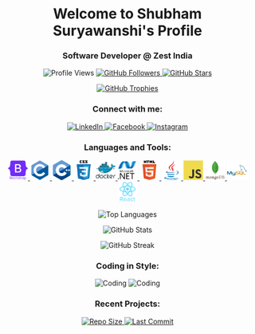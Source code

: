 <h1 align="center">Welcome to Shubham Suryawanshi's Profile</h1>
<h3 align="center">Software Developer @ Zest India</h3>

<p align="center">
  <img src="https://komarev.com/ghpvc/?username=shubh8007&label=Profile%20views&color=0e75b6&style=flat" alt="Profile Views" />
  <a href="https://github.com/shubh8007?tab=followers">
    <img src="https://img.shields.io/github/followers/shubh8007?label=Followers&style=social" alt="GitHub Followers" />
  </a>
  <a href="https://github.com/shubh8007?tab=repositories">
    <img src="https://img.shields.io/github/stars/shubh8007?label=Stars&style=social" alt="GitHub Stars" />
  </a>
</p>

<p align="center">
  <a href="https://github.com/ryo-ma/github-profile-trophy">
    <img src="https://github-profile-trophy.vercel.app/?username=shubh8007&theme=dracula&margin-w=15&margin-h=15&no-frame=true" alt="GitHub Trophies" />
  </a>
</p>

<h3 align="center">Connect with me:</h3>
<p align="center">
  <a href="https://linkedin.com/in/shubham-suryawanshi" target="_blank">
    <img src="https://img.icons8.com/fluent/48/000000/linkedin.png" alt="LinkedIn" height="40" width="40"/>
  </a>
  <a href="https://fb.com/shubham.suryawanshi" target="_blank">
    <img src="https://img.icons8.com/fluent/48/000000/facebook.png" alt="Facebook" height="40" width="40"/>
  </a>
  <a href="https://instagram.com/sss_16_007" target="_blank">
    <img src="https://img.icons8.com/fluent/48/000000/instagram-new.png" alt="Instagram" height="40" width="40"/>
  </a>
</p>

<h3 align="center">Languages and Tools:</h3>
<p align="center">
  <a href="https://getbootstrap.com" target="_blank" rel="noreferrer"> 
    <img src="https://raw.githubusercontent.com/devicons/devicon/master/icons/bootstrap/bootstrap-plain-wordmark.svg" alt="Bootstrap" width="40" height="40"/>
  </a> 
  <a href="https://www.cprogramming.com/" target="_blank" rel="noreferrer"> 
    <img src="https://raw.githubusercontent.com/devicons/devicon/master/icons/c/c-original.svg" alt="C" width="40" height="40"/>
  </a> 
  <a href="https://www.w3schools.com/cpp/" target="_blank" rel="noreferrer"> 
    <img src="https://raw.githubusercontent.com/devicons/devicon/master/icons/cplusplus/cplusplus-original.svg" alt="C++" width="40" height="40"/>
  </a> 
  <a href="https://www.w3schools.com/css/" target="_blank" rel="noreferrer"> 
    <img src="https://raw.githubusercontent.com/devicons/devicon/master/icons/css3/css3-original-wordmark.svg" alt="CSS3" width="40" height="40"/>
  </a> 
  <a href="https://www.docker.com/" target="_blank" rel="noreferrer"> 
    <img src="https://raw.githubusercontent.com/devicons/devicon/master/icons/docker/docker-original-wordmark.svg" alt="Docker" width="40" height="40"/>
  </a> 
  <a href="https://dotnet.microsoft.com/" target="_blank" rel="noreferrer"> 
    <img src="https://raw.githubusercontent.com/devicons/devicon/master/icons/dot-net/dot-net-original-wordmark.svg" alt="DotNet" width="40" height="40"/>
  </a> 
  <a href="https://www.w3.org/html/" target="_blank" rel="noreferrer"> 
    <img src="https://raw.githubusercontent.com/devicons/devicon/master/icons/html5/html5-original-wordmark.svg" alt="HTML5" width="40" height="40"/>
  </a> 
  <a href="https://www.java.com" target="_blank" rel="noreferrer"> 
    <img src="https://raw.githubusercontent.com/devicons/devicon/master/icons/java/java-original.svg" alt="Java" width="40" height="40"/>
  </a> 
  <a href="https://developer.mozilla.org/en-US/docs/Web/JavaScript" target="_blank" rel="noreferrer"> 
    <img src="https://raw.githubusercontent.com/devicons/devicon/master/icons/javascript/javascript-original.svg" alt="JavaScript" width="40" height="40"/>
  </a> 
  <a href="https://www.mongodb.com/" target="_blank" rel="noreferrer"> 
    <img src="https://raw.githubusercontent.com/devicons/devicon/master/icons/mongodb/mongodb-original-wordmark.svg" alt="MongoDB" width="40" height="40"/>
  </a> 
  <a href="https://www.mysql.com/" target="_blank" rel="noreferrer"> 
    <img src="https://raw.githubusercontent.com/devicons/devicon/master/icons/mysql/mysql-original-wordmark.svg" alt="MySQL" width="40" height="40"/>
  </a> 
  <a href="https://reactjs.org/" target="_blank" rel="noreferrer"> 
    <img src="https://raw.githubusercontent.com/devicons/devicon/master/icons/react/react-original-wordmark.svg" alt="React" width="40" height="40"/>
  </a> 
</p>

<p align="center">
  <img src="https://github-readme-stats.vercel.app/api/top-langs?username=shubh8007&show_icons=true&locale=en&layout=compact&theme=radical" alt="Top Languages" />
</p>

<p align="center">
  <img src="https://github-readme-stats.vercel.app/api?username=shubh8007&show_icons=true&locale=en&theme=radical" alt="GitHub Stats" />
</p>

<p align="center">
  <img src="https://github-readme-streak-stats.herokuapp.com/?user=shubh8007&theme=radical" alt="GitHub Streak" />
</p>

<h3 align="center">Coding in Style:</h3>
<p align="center">
  <img src="https://raw.githubusercontent.com/blackcater/github-profile-summary-cards-example/master/images/0.svg" alt="Coding" width="300" />
  <img src="https://raw.githubusercontent.com/blackcater/github-profile-summary-cards-example/master/images/2.svg" alt="Coding" width="300" />
</p>

<h3 align="center">Recent Projects:</h3>
<p align="center">
  <a href="https://github.com/shubh8007/your-repo">
    <img src="https://img.shields.io/github/repo-size/shubh8007/your-repo?color=success" alt="Repo Size"/>
  </a>
  <a href="https://github.com/shubh8007/your-repo">
    <img src="https://img.shields.io/github/last-commit/shubh8007/your-repo" alt="Last Commit"/>
  </a>
</p>
